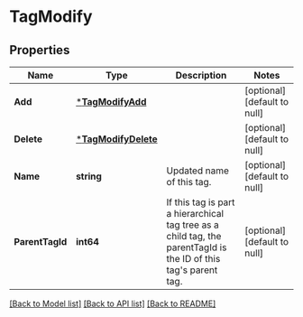 # TagModify

## Properties
Name | Type | Description | Notes
------------ | ------------- | ------------- | -------------
**Add** | [***TagModifyAdd**](TagModify_add.md) |  | [optional] [default to null]
**Delete** | [***TagModifyDelete**](TagModify_delete.md) |  | [optional] [default to null]
**Name** | **string** | Updated name of this tag. | [optional] [default to null]
**ParentTagId** | **int64** | If this tag is part a hierarchical tag tree as a child tag, the parentTagId is the ID of this tag&#39;s parent tag. | [optional] [default to null]

[[Back to Model list]](../README.md#documentation-for-models) [[Back to API list]](../README.md#documentation-for-api-endpoints) [[Back to README]](../README.md)


